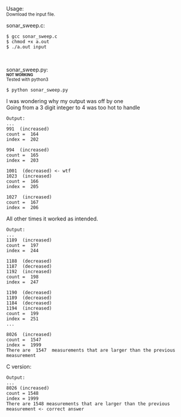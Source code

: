 Usage:  
<sub>Download the input file.  

sonar_sweep.c:  
```
$ gcc sonar_sweep.c
$ chmod +x a.out
$ ./a.out input
```
</br>

sonar_sweep.py:  
<sub><sup><b>NOT WORKING</b></sup></sub>  
<sub>Tested with python3</sub>  
```
$ python sonar_sweep.py
```

I was wondering why my output was off by one  
Going from a 3 digit integer to 4 was too hot to handle  
```
Output:
...
991  (increased)
count =  164
index =  202

994  (increased)
count =  165
index =  203

1001  (decreased) <- wtf
1023  (increased)
count =  166
index =  205

1027  (increased)
count =  167
index =  206
```

All other times it worked as intended.  
```
Output:
...
1189  (increased)
count =  197
index =  244

1188  (decreased)
1187  (decreased)
1192  (increased)
count =  198
index =  247

1190  (decreased)
1189  (decreased)
1184  (decreased)
1194  (increased)
count =  199
index =  251
...

8026  (increased)
count =  1547
index =  1999
There are  1547  measurements that are larger than the previous measurement
```

C version:
```
Output:
...
8026 (increased)
count = 1548
index = 1999
There are 1548 measurements that are larger than the previous measurement <- correct answer
```